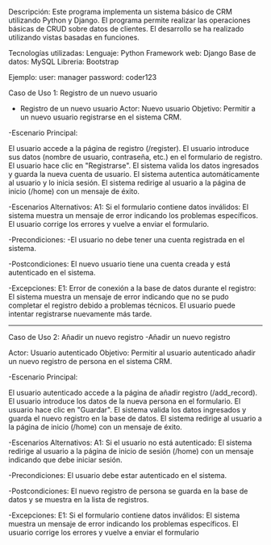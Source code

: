 Descripción:
Este programa implementa un sistema básico de CRM utilizando Python y Django. 
El programa permite realizar las operaciones básicas de CRUD sobre datos de clientes. 
El desarrollo se ha realizado utilizando vistas basadas en funciones.

Tecnologías utilizadas:
Lenguaje: Python
Framework web: Django
Base de datos: MySQL
Libreria: Bootstrap

Ejemplo:
user: manager
password: coder123

Caso de Uso 1: Registro de un nuevo usuario
- Registro de un nuevo usuario
Actor:
Nuevo usuario
Objetivo:
Permitir a un nuevo usuario registrarse en el sistema CRM.

-Escenario Principal:

El usuario accede a la página de registro (/register).
El usuario introduce sus datos (nombre de usuario, contraseña, etc.) en el formulario de registro.
El usuario hace clic en "Registrarse".
El sistema valida los datos ingresados y guarda la nueva cuenta de usuario.
El sistema autentica automáticamente al usuario y lo inicia sesión.
El sistema redirige al usuario a la página de inicio (/home) con un mensaje de éxito.

-Escenarios Alternativos:
A1: Si el formulario contiene datos inválidos:
El sistema muestra un mensaje de error indicando los problemas específicos.
El usuario corrige los errores y vuelve a enviar el formulario.

-Precondiciones:
-El usuario no debe tener una cuenta registrada en el sistema.

-Postcondiciones:
El nuevo usuario tiene una cuenta creada y está autenticado en el sistema.

-Excepciones:
E1: Error de conexión a la base de datos durante el registro:
El sistema muestra un mensaje de error indicando que no se pudo completar el registro debido a problemas técnicos.
El usuario puede intentar registrarse nuevamente más tarde.

------------------------------------

Caso de Uso 2: Añadir un nuevo registro
-Añadir un nuevo registro

Actor:
Usuario autenticado
Objetivo:
Permitir al usuario autenticado añadir un nuevo registro de persona en el sistema CRM.

-Escenario Principal:

El usuario autenticado accede a la página de añadir registro (/add_record).
El usuario introduce los datos de la nueva persona en el formulario.
El usuario hace clic en "Guardar".
El sistema valida los datos ingresados y guarda el nuevo registro en la base de datos.
El sistema redirige al usuario a la página de inicio (/home) con un mensaje de éxito.

-Escenarios Alternativos:
A1: Si el usuario no está autenticado:
El sistema redirige al usuario a la página de inicio de sesión (/home) con un mensaje indicando que debe iniciar sesión.

-Precondiciones:
El usuario debe estar autenticado en el sistema.

-Postcondiciones:
El nuevo registro de persona se guarda en la base de datos y se muestra en la lista de registros.

-Excepciones:
E1: Si el formulario contiene datos inválidos:
El sistema muestra un mensaje de error indicando los problemas específicos.
El usuario corrige los errores y vuelve a enviar el formulario
